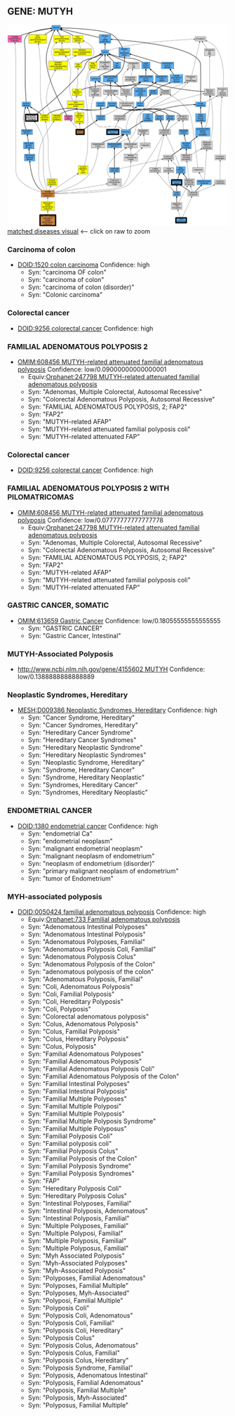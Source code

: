 
## GENE: MUTYH

![image](MUTYH.png)
[matched diseases visual](MUTYH.png)  <-- click on raw to zoom


### Carcinoma of colon
 * [DOID:1520 colon carcinoma](http://beta.monarchinitiative.org/disease/DOID:1520) Confidence: high
    * Syn: "carcinoma OF colon"
    * Syn: "carcinoma of colon"
    * Syn: "carcinoma of colon (disorder)"
    * Syn: "Colonic carcinoma"

### Colorectal cancer
 * [DOID:9256 colorectal cancer](http://beta.monarchinitiative.org/disease/DOID:9256) Confidence: high

### FAMILIAL ADENOMATOUS POLYPOSIS 2
 * [OMIM:608456 MUTYH-related attenuated familial adenomatous polyposis](http://beta.monarchinitiative.org/disease/OMIM:608456) Confidence: low/0.09000000000000001
    * Equiv:[Orphanet:247798 MUTYH-related attenuated familial adenomatous polyposis](http://beta.monarchinitiative.org/disease/Orphanet:247798)
    * Syn: "Adenomas, Multiple Colorectal, Autosomal Recessive"
    * Syn: "Colorectal Adenomatous Polyposis, Autosomal Recessive"
    * Syn: "FAMILIAL ADENOMATOUS POLYPOSIS, 2; FAP2"
    * Syn: "FAP2"
    * Syn: "MUTYH-related AFAP"
    * Syn: "MUTYH-related attenuated familial polyposis coli"
    * Syn: "MUTYH-related attenuated FAP"

### Colorectal cancer
 * [DOID:9256 colorectal cancer](http://beta.monarchinitiative.org/disease/DOID:9256) Confidence: high

### FAMILIAL ADENOMATOUS POLYPOSIS 2 WITH PILOMATRICOMAS
 * [OMIM:608456 MUTYH-related attenuated familial adenomatous polyposis](http://beta.monarchinitiative.org/disease/OMIM:608456) Confidence: low/0.07777777777777778
    * Equiv:[Orphanet:247798 MUTYH-related attenuated familial adenomatous polyposis](http://beta.monarchinitiative.org/disease/Orphanet:247798)
    * Syn: "Adenomas, Multiple Colorectal, Autosomal Recessive"
    * Syn: "Colorectal Adenomatous Polyposis, Autosomal Recessive"
    * Syn: "FAMILIAL ADENOMATOUS POLYPOSIS, 2; FAP2"
    * Syn: "FAP2"
    * Syn: "MUTYH-related AFAP"
    * Syn: "MUTYH-related attenuated familial polyposis coli"
    * Syn: "MUTYH-related attenuated FAP"

### GASTRIC CANCER, SOMATIC
 * [OMIM:613659 Gastric Cancer](http://beta.monarchinitiative.org/disease/OMIM:613659) Confidence: low/0.18055555555555555
    * Syn: "GASTRIC CANCER"
    * Syn: "Gastric Cancer, Intestinal"

### MUTYH-Associated Polyposis
 * [http://www.ncbi.nlm.nih.gov/gene/4155602 MUTYH](http://beta.monarchinitiative.org/disease/http://www.ncbi.nlm.nih.gov/gene/4155602) Confidence: low/0.1388888888888889

### Neoplastic Syndromes, Hereditary
 * [MESH:D009386 Neoplastic Syndromes, Hereditary](http://beta.monarchinitiative.org/disease/MESH:D009386) Confidence: high
    * Syn: "Cancer Syndrome, Hereditary"
    * Syn: "Cancer Syndromes, Hereditary"
    * Syn: "Hereditary Cancer Syndrome"
    * Syn: "Hereditary Cancer Syndromes"
    * Syn: "Hereditary Neoplastic Syndrome"
    * Syn: "Hereditary Neoplastic Syndromes"
    * Syn: "Neoplastic Syndrome, Hereditary"
    * Syn: "Syndrome, Hereditary Cancer"
    * Syn: "Syndrome, Hereditary Neoplastic"
    * Syn: "Syndromes, Hereditary Cancer"
    * Syn: "Syndromes, Hereditary Neoplastic"

### ENDOMETRIAL CANCER
 * [DOID:1380 endometrial cancer](http://beta.monarchinitiative.org/disease/DOID:1380) Confidence: high
    * Syn: "endometrial Ca"
    * Syn: "endometrial neoplasm"
    * Syn: "malignant endometrial neoplasm"
    * Syn: "malignant neoplasm of endometrium"
    * Syn: "neoplasm of endometrium (disorder)"
    * Syn: "primary malignant neoplasm of endometrium"
    * Syn: "tumor of Endometrium"

### MYH-associated polyposis
 * [DOID:0050424 familial adenomatous polyposis](http://beta.monarchinitiative.org/disease/DOID:0050424) Confidence: high
    * Equiv:[Orphanet:733 Familial adenomatous polyposis](http://beta.monarchinitiative.org/disease/Orphanet:733)
    * Syn: "Adenomatous Intestinal Polyposes"
    * Syn: "Adenomatous Intestinal Polyposis"
    * Syn: "Adenomatous Polyposes, Familial"
    * Syn: "Adenomatous Polyposis Coli, Familial"
    * Syn: "Adenomatous Polyposis Colus"
    * Syn: "Adenomatous Polyposis of the Colon"
    * Syn: "adenomatous polyposis of the colon"
    * Syn: "Adenomatous Polyposis, Familial"
    * Syn: "Coli, Adenomatous Polyposis"
    * Syn: "Coli, Familial Polyposis"
    * Syn: "Coli, Hereditary Polyposis"
    * Syn: "Coli, Polyposis"
    * Syn: "Colorectal adenomatous polyposis"
    * Syn: "Colus, Adenomatous Polyposis"
    * Syn: "Colus, Familial Polyposis"
    * Syn: "Colus, Hereditary Polyposis"
    * Syn: "Colus, Polyposis"
    * Syn: "Familial Adenomatous Polyposes"
    * Syn: "Familial Adenomatous Polyposis"
    * Syn: "Familial Adenomatous Polyposis Coli"
    * Syn: "Familial Adenomatous Polyposis of the Colon"
    * Syn: "Familial Intestinal Polyposes"
    * Syn: "Familial Intestinal Polyposis"
    * Syn: "Familial Multiple Polyposes"
    * Syn: "Familial Multiple Polyposi"
    * Syn: "Familial Multiple Polyposis"
    * Syn: "Familial Multiple Polyposis Syndrome"
    * Syn: "Familial Multiple Polyposus"
    * Syn: "Familial Polyposis Coli"
    * Syn: "Familial polyposis coli"
    * Syn: "Familial Polyposis Colus"
    * Syn: "Familial Polyposis of the Colon"
    * Syn: "Familial Polyposis Syndrome"
    * Syn: "Familial Polyposis Syndromes"
    * Syn: "FAP"
    * Syn: "Hereditary Polyposis Coli"
    * Syn: "Hereditary Polyposis Colus"
    * Syn: "Intestinal Polyposes, Familial"
    * Syn: "Intestinal Polyposis, Adenomatous"
    * Syn: "Intestinal Polyposis, Familial"
    * Syn: "Multiple Polyposes, Familial"
    * Syn: "Multiple Polyposi, Familial"
    * Syn: "Multiple Polyposis, Familial"
    * Syn: "Multiple Polyposus, Familial"
    * Syn: "Myh Associated Polyposis"
    * Syn: "Myh-Associated Polyposes"
    * Syn: "Myh-Associated Polyposis"
    * Syn: "Polyposes, Familial Adenomatous"
    * Syn: "Polyposes, Familial Multiple"
    * Syn: "Polyposes, Myh-Associated"
    * Syn: "Polyposi, Familial Multiple"
    * Syn: "Polyposis Coli"
    * Syn: "Polyposis Coli, Adenomatous"
    * Syn: "Polyposis Coli, Familial"
    * Syn: "Polyposis Coli, Hereditary"
    * Syn: "Polyposis Colus"
    * Syn: "Polyposis Colus, Adenomatous"
    * Syn: "Polyposis Colus, Familial"
    * Syn: "Polyposis Colus, Hereditary"
    * Syn: "Polyposis Syndrome, Familial"
    * Syn: "Polyposis, Adenomatous Intestinal"
    * Syn: "Polyposis, Familial Adenomatous"
    * Syn: "Polyposis, Familial Multiple"
    * Syn: "Polyposis, Myh-Associated"
    * Syn: "Polyposus, Familial Multiple"
